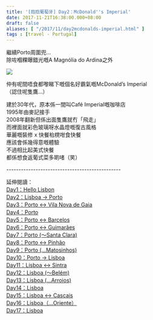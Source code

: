 ```yaml
---
title: '[抱抱葡萄牙] Day2：McDonald''s Imperial'
date: 2017-11-21T16:38:00.000+08:00
draft: false
aliases: [ "/2017/11/day2mcdonalds-imperial.html" ]
tags : [travel - Portugal]
---
```


繼續Porto周圍兜...  
除咗嗰粿曝錯光嘅A Magnólia do Ardina之外  

[![](https://c1.staticflickr.com/5/4555/38356240612_690dfdcab8_z.jpg)](https://c1.staticflickr.com/5/4555/38356240612_690dfdcab8_z.jpg)

仲有呢間唔食都嚟睇下嘅個名好霸氣嘅McDonald’s Imperial  
（認住呢隻鷹...）  
  
建於30年代，原本係一間叫Café Imperial嘅咖啡店  
1995年由麥記接手  
2008年翻新但係出面隻鷹就冇「飛走」  
而裡面就彩色玻璃呀水晶燈嘅復古風格  
華麗嘅裝修 x 快餐枱櫈咁食快餐  
應該會係幾得意嘅體驗  
不過相比起美式快餐  
都係想食返葡式菜多啲啫（笑）  
  
  
\-----------------------------------------------  
  
延伸閱讀：  
[Day1：Hello Lisbon](https://www.hidie.net/2017/07/day1hello-lisbon.html)  
[Day2：Lisboa → Porto](https://www.hidie.net/2017/07/day2lisboa-porto.html)  
[Day3：Porto ↔ Vila Nova de Gaia](https://www.hidie.net/2017/07/day3porto-vila-nova-de-gaia.html)  
[Day4：Porto](http://www.hidie.net/2017/07/day4porto.html)  
[Day5：Porto ↔ Barcelos](http://www.hidie.net/2017/07/day5porto-barcelos.html)  
[Day6：Porto ↔ Guimarães](http://www.hidie.net/2017/07/day6porto-guimaraes.html)  
[Day7：Porto (～Santa Clara)](http://www.hidie.net/2017/08/day7porto-santa-clara.html)  
[Day8：Porto ↔ Pinhão](http://www.hidie.net/2017/08/day8porto-pinhao.html)  
[Day9：Porto (...Matosinhos)](http://www.hidie.net/2017/08/day9porto-matosinhos.html)  
[Day10：Porto → Lisboa](http://www.hidie.net/2017/08/day10porto-lisboa.html)  
[Day11：Lisboa ↔ Sintra](http://www.hidie.net/2017/08/day11lisboa-sintra.html)  
[Day12：Lisboa (～Belém)](http://www.hidie.net/2017/08/day12lisboa-belem.html)  
[Day13：Lisboa (...Arroios)](http://www.hidie.net/2017/08/day13lisboa-arroios.html)  
[Day14：Lisboa](http://www.hidie.net/2017/08/day14lisboa.html)  
[Day15：Lisboa ↔ Cascais](http://www.hidie.net/2017/08/day15lisboa-cascais.html)  
[Day16：Lisboa（...Oriente）](http://www.hidie.net/2017/08/day16lisboaoriente.html)  
[Day17：Lisboa](http://www.hidie.net/2017/08/day17lisboa.html)